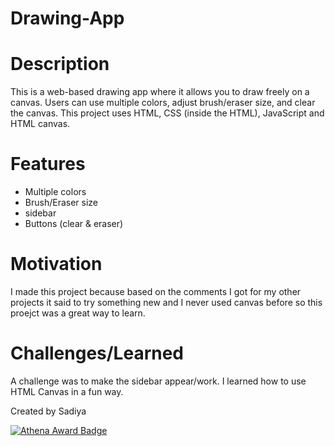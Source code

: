 # Drawing-App

# Description
This is a web-based drawing app where it allows you to draw freely on a canvas.
Users can use multiple colors, adjust brush/eraser size, and clear the canvas.
This project uses HTML, CSS (inside the HTML), JavaScript and HTML canvas.

# Features
- Multiple colors
- Brush/Eraser size
- sidebar
- Buttons (clear & eraser)

# Motivation
I made this project because based on the comments I got for my other projects it said to try something new and I never used canvas before so this proejct was a great way to learn.

# Challenges/Learned
A challenge was to make the sidebar appear/work. I learned how to use HTML Canvas in a fun way.

Created by Sadiya

[![Athena Award Badge](https://img.shields.io/endpoint?url=https%3A%2F%2Faward.athena.hackclub.com%2Fapi%2Fbadge)](https://award.athena.hackclub.com?utm_source=readme)
